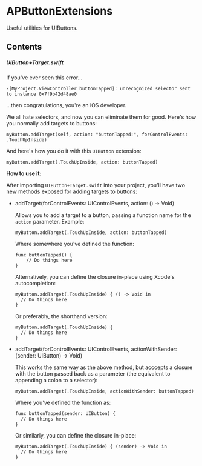 # APButtonExtensions

Useful utilities for UIButtons.

## Contents

##### UIButton+Target.swift

If you've ever seen this error...

`-[MyProject.ViewController buttonTapped]: unrecognized selector sent to instance 0x7f9b42d48ae0`

...then congratulations, you're an iOS developer.

We all hate selectors, and now you can eliminate them for good. Here's how you normally add targets to buttons:

```
myButton.addTarget(self, action: "buttonTapped:", forControlEvents: .TouchUpInside)
```

And here's how you do it with this `UIButton` extension:

```
myButton.addTarget(.TouchUpInside, action: buttonTapped)
```

**How to use it:**

After importing `UIButton+Target.swift` into your project, you'll have two new methods exposed for adding targets to buttons:

- addTarget(forControlEvents: UIControlEvents, action: () -> Void)
    
    Allows you to add a target to a button, passing a function name for the `action` parameter. Example:

    ```
    myButton.addTarget(.TouchUpInside, action: buttonTapped)
    ```
    
    Where somewhere you've defined the function:
    
    ```
    func buttonTapped() {
        // Do things here
    }
    ```
    
    Alternatively, you can define the closure in-place using Xcode's autocompletion:
    
    ```
    myButton.addTarget(.TouchUpInside) { () -> Void in
      // Do things here
    }
    ```
    
    Or preferably, the shorthand version:
    
    ```
    myButton.addTarget(.TouchUpInside) {
      // Do things here
    }
    ```

- addTarget(forControlEvents: UIControlEvents, actionWithSender: (sender: UIButton) -> Void)
  
    This works the same way as the above method, but acccepts a closure with the button passed back as a parameter (the equivalent to appending a colon to a selector):
  
    ```
    myButton.addTarget(.TouchUpInside, actionWithSender: buttonTapped)
    ```
    
    Where you've defined the function as:
    
    ```
    func buttonTapped(sender: UIButton) {
      // Do things here
    }
    ```
    
    Or similarly, you can define the closure in-place:
    
    ```
    myButton.addTarget(.TouchUpInside) { (sender) -> Void in
      // Do things here
    }
    ```

